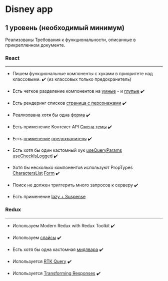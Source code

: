 # Disney app

## 1 уровень (необходимый минимум)

Реализованы Требования к функциональности, описанные в прикрепленном документе.

### React

---

- Пишем функциональные компоненты c хуками в приоритете над классовыми. :heavy_check_mark: (из классовых только предохранитель)

- Есть четкое разделение компонентов на [умные](./src/containers/charactersPage/CharactersPage.jsx) - и [глупые](./src/components/character/chatacterCard/ChatacterCard.jsx) :heavy_check_mark:

- Есть рендеринг списков [страница с персонажами](./src/components/character/charactersList/CharactersList.jsx) :heavy_check_mark:

- Реализована хотя бы одна [форма](./src/components/forms/customForm/CustomForm.jsx) :heavy_check_mark:

- Есть применение Контекст API [Смена темы](./src/context/ThemeContext.jsx) :heavy_check_mark:

- Есть [применение](./src/components/character/characterInfo/CharacterInfo.jsx) [предохранителя](./src/components/errorBoundary/ErrorBoundary.jsx) :heavy_check_mark:

- Есть хотя бы один кастомный хук [useQueryParams](./src/hooks/useQueryParams.js) [useCheckIsLogged](./src/hooks/useCheckIsLogged.js) :heavy_check_mark:

- Хотя бы несколько компонентов используют PropTypes [CharactersList](./src/components/character/charactersList/CharactersList.jsx) [Form](./src/components/forms/customForm/CustomForm.jsx) :heavy_check_mark:

- Поиск не должен триггерить много запросов к серверу :heavy_check_mark:

- Есть применение [lazy + Suspense](./src/containers/favoritePage/FavoritePage.jsx)

### Redux

---

- Используем Modern Redux with Redux Toolkit :heavy_check_mark:

- Используем [слайсы](./src/store/slice/user/userSlice.js) :heavy_check_mark:

- Есть хотя бы одна кастомная [мидлвара](./src/store/middleware/userControlMiddleware.js) :heavy_check_mark:

- Используется [RTK Query](./src/utils/disneyApi.js) :heavy_check_mark:

- Используется [Transforming Responses](./src/utils/disneyApi.js) :heavy_check_mark:
